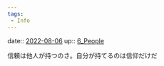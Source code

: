 ```yaml
---
tags:
 - Info
---
```


date:: [2022-08-06](Daily_Note/2022-08-06.md)
up:: [6_People](../Bar/Novel/Nacaria/6_People.md)

信頼は他人が持つのさ。自分が持てるのは信仰だけだ